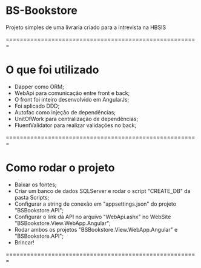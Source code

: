 # BS-Bookstore
Projeto simples de uma livraria criado para a intrevista na HBSIS

=======================================================

# O que foi utilizado
- Dapper como ORM;
- WebApi para comunicação entre front e back;
- O front foi inteiro desenvolvido em AngularJs;
- Foi aplicado DDD;
- Autofac como injeção de dependências;
- UnitOfWork para centralização de dependências;
- FluentValidator para realizar validações no back;

=======================================================

# Como rodar o projeto

- Baixar os fontes;
- Criar um banco de dados SQLServer e rodar o script "CREATE_DB" da pasta Scripts;
- Configurar a string de conexão em "appsettings.json" do projeto "BSBookstore.API";
- Configurar o link da API no arquivo "WebApi.ashx" no WebSite "BSBookstore.View.WebApp.Angular";
- Rodar ambos os projetos "BSBookstore.View.WebApp.Angular" e "BSBookstore.API";
- Brincar!

=======================================================
